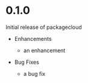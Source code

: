 # 0.1.0

Initial release of packagecloud

* Enhancements
  * an enhancement

* Bug Fixes
  * a bug fix
